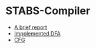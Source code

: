 # STABS-Compiler

* [A brief report](https://docs.google.com/document/d/1DztjLuXy402y_plnG7GQBGuQJvJe5Yqac3Cybkz-NEA/edit?usp=sharing)
* [Impplemented DFA](https://viewer.diagrams.net/?highlight=0000ff&edit=_blank&layers=1&nav=1&title=LexerDFA.drawio#R%3Cmxfile%20pages%3D%222%22%3E%3Cdiagram%20id%3D%22ZQiyXSJZLPYeNdIb7Mj0%22%20name%3D%22Page-1%22%3E7V1Zc9u4lv4t8%2BCq7qmKiwAILo%2BOpeS6rrNcO%2BnpfupS24qtjGx5ZLkT968fgiS4HIISbBIbyaosIghSED6cBQcfDo7I6d3P99vFw%2B2HzfVyfYS9659HZHaEMfYCnPzHSp6zEoSIn5XcbFfXeVlZcLn6Z5kXennp0%2Bp6%2BViruNts1rvVQ73wanN%2Fv7za1coW2%2B3mR73at826%2Fq0Pi5tlo%2BDyarFulv7P6np3m5VG1CvL%2F7Vc3dzyb0ZefuduwSvnBY%2B3i%2BvNj0oRmR%2BR0%2B1ms8s%2B3f08Xa5Z7%2FF%2ByZ5713K3aNh2eb%2BTeeDq4fzkt4%2Bzm6unf7a%2F%2F%2F374x%2Fbk%2FANydu2e%2BY%2FeHmd%2FP78crPd3W5uNveL9bwsfbvdPN1fL9lbveSqrHO%2B2TwkhSgp%2FL7c7Z5zMBdPu01SdLu7W%2Bd3my3Pf8zj5ml7tdzTXD4CFtub5W5PvXzUsd9S%2BYK8X94vN3fL3fY5qbBdrhe71d91rBf5kLkp6pW9mnzIO%2FYFnRyggfYy6rub00dPttvFc6XCw2Z1v3usvPkzK0gq5FoGUZq9sdAxyAOYZa8sESza9npQ44GCikI7QQ1Dqh5UhPFAUbVUVjGONcgqokMVVt9OacVRoENaaTxUWCMrYSUI64A18AcKa0CshBVTqgPW0BsqrLGVsBLi64A1HqoSjnufRfYDaxBrgBV74VBhtdS2anGZksnxUGG10xP2PR22FftDDeShwE5YMdEC60A94aQD7YTV1zHBwblfNkBYPTthDXREhJOvGSqsdrpMfqjFEx5q8BATOyc4fhxpgXWgof5kgmglrAHRMsGhQ%2FWEfTtta0CJDtsaDVVaqZ3SSpEW2xoNVVoDS2HVEurH0VDnrTkJwTpYY08DrMQb6gQnshPWINQhrcRMqD9Bc%2Fv8e%2F58evEHuzim%2FHL2s3pz9pxfaRgOsZ3rtEGsZzhEw5Ry4tnpQYdIx3w3%2FxV%2FL9ZP%2Be%2B6THqMNSv5f7c8wsE66by3f22TTze7FJCs5NsmbXw5GoL%2Fe9rwG28eUzxPkgoYPfwsb%2FK3ePw1SaOzN%2FG3wyG2Xq8eHtlQ%2BnG72i0vHxYp6D%2B2i4f6QFk8PmRE72%2Brn2zAvX3cbTf%2FW7Czyb6x9Pdyu1v%2B3Is9v8sJ6AWjKb%2F%2BUbLAc%2Bqad1shgPOy3knERoRSv47GksLc%2B2pfJ3B4JM0VlSnby3y12LDG9D1gCHV4u4FjdCVZTH07lt5IVFewfEuN2olpwwi%2B2Mp5IiuHHLVyJLDMytHOAKFIBNBKFqCk43YAifXq5j75fJV083KbFLDuXV0t1if5jbvV9XUm%2FMukGYu%2F0lcx8c9FIHkvfXtEZ%2BxdibxnTU1fnWF6ullvkvfO7jf3y35gxRDWuAkrFsCKVcGKjcSDSu%2Fl2EsmNTUPxk%2BatN%2BHSa8%2BL7erpAsY7h0dm1DW5FoySUEE1cYQwTr0sxEuqX4vV3YwWLLwHhBAGNex5BMqstXYUVtNY8tsddwK0OPD4v71tvpbBaDsTUO21dSzzFZzvT90HcwNrUTcsG8l3Akf3u7eFWPkqGJEfgB3HxrWjMSwu6tNhOS3H1slQtSx0I58P9uxEw36i36kwV%2Bkri1Oy4JqScAOghr5OnbuN5et%2BjF2xFFjB2cBNDBt64zsZTBg62Tj69gyW%2Bfaar5j6xhRCFbz67bupfUVqVGsSI36jqrRiFimRqOxzLqJrCvbe%2BizGz5m%2BRfIOnxsoUxiwA1AWvYj8G7qfyXZVY2KEFh0RJiadk0N81pLMf2jeq9%2FmfVldapdkUznkhbI9rNv1xSAt7t3ZRW4qqsK1WSL%2BxcamUV3EAUqq3J63wfVzY0zEiRsc7NDhX6cLECW%2BHFBCN04LeHF7nyzFjcOO6oaA2KbFxeOhPnONeVhldr77qRuKtUqL9szj0%2F%2FGrWb9xeo0nGurqHEyDYdF7sWpJclMMZ2uX%2FIM05EjkktKHDsHbIoPfOQpaGzxDEkMXAMQS6v5gJL7O99QNVCtZEAvg4R7j2Y0c840LIZGqliISNXYycEhE5QSEwvnWHHJE8NqV%2BwzxzM5Yotd%2Fwdmeznj5UovHxDe2PSqCN5EB9Qxmy5779k5tG3HY9k7XjvnMBuLlikSqNSRzUq8q2bj5hJomdg5SyWFCKeLNISIaKmpzEk8V%2Fq05hDIPWt%2FmSRs2Q%2FZRzWZdyv53w5XB%2Be7ghtsM%2BTFokfUOQed98DJlbmoeweMMt0OeSV%2Bb5hTc7Pphm6Jufb4Q7qg8AuXlloZPJSwScEXuxxXBboUeXS0FlGX%2BHt7t%2BTdTWdSAQ2JyAvNK3%2BHIsN8IoSWb6tkgUzZ7tV1BgKQVxdsz8qDZwl2xZgSq3YOxBV51nlxfUVpYBwLI2w9CBAdqytwEGgJ25X2JW%2B7WbsqNmEWbjMm01iFU1OYbZJLCuwvWvtbvEfs7M6bbtRpPGxxKoiD3jAWjZJ817qXaE6G1H3%2FDoMxvndwUh2SWPZ7WP9nxTXbf5iePvlMdYVJ5MFyBKNCnnhsX9gnuJH%2B%2BorUsDKdgO6mj69QSM37tLidqp%2Ft3R116ubVYLLu3Ui6svt46iS1wUgiTMRcIGQJ4BZXaZZwzOX4zKvbGZrvUD3yqi5cPpr2UMgfRvdr%2BKRz7cciB9QpOPbmYCT%2Fng99QVmqsbGFYgqftLZO1lb%2Fni7eGAfM4SvN08ZUqihqQ6YeiWWPQRTK4wEiIkSlvrKglWq1uHOZvOPX87enc0vBoEcCkGqWcLDv1XoqFbo2h3nbkr1flRq1AduGBU420SnEiXtSrQbrg%2BjwjWEWaqM46oq5%2FfTqHCNA8tw9dtNaDdcd6PCFSEJRaw1mbvfvtY6zVpeDTPcAyWCWe%2BshWcc6t8H%2Fvj565dhuL9F73NuruCkBb3uL4%2BxTzOXA7xCsEEmEkUJtCJHVenVcRnMECaKF2x80movqTo9OgwtGqE6YkSAmN7wD50WdhTMUODCjshWavVwAlWhonEdN4WBxkWe4LAcrSo3aHeCugG7GRWwFEsAqzWoELQnnuoG7HZUwEaQpG1eYrtHd8VO0rtPF7LQ2u0kQdKScScpVGU9R%2B0kwZREIsnU6yWFqnTuuIxpBFZKERYQiLUa01AV%2FWQ9KmApgjueBMBqNaahqiW1RSuwB95%2BlfU6e%2FP25q%2FFL8kvT%2F4kv84TfvqVfWSv9dJmfVvcrdbP2eN3m%2FvNY2p6a1XKlgu9gCNMU%2FASW337YXO9XLOCeVq63SQ1iyvewTTt4qRkxj6zhlHWiTTB5VBdVNTl4%2BpVr8HlazIcizvsH9bfSUHe45T3Oa%2BT%2FX5Woeyd5OokrZphW62UXt1knzfV16dN5d%2FBa5QNq39pJs6sRirQrBill5lQs%2BtcrFlhXbDZzVy02c1SuNkNLy3jpL%2Fs2yhrBp1l7%2BeCXn5lVdhZaSru9cbnEi6DW3GrgKxUA5QpgqJmOmXir3muvCG14%2FxGphiKm6RyK1cQ5TCo3Fs8luU3lQbAEZVeFsOqWlgf7Hm9hlRMMj7J%2BCTjo5TxITpoyAugh0abLEWR601UeWh8Ujet9XVkTYD1d%2FO%2Bd6Qq9DzmqAjyGzh7TZz1hkWi9jXCiWhRjXuAZT9ERex%2BrUyLqH1%2B3A26d%2BefToaxJo8IzLvlCzSrXtgQMpxC9kjTjneeHv9wHn3LjoXhXG5zmSGDsArSG%2B%2FYO3ggWs97JaXBQ3xHg2Xb4bFXP%2B22uR8eGGP4gJrNkrxfe1fa7NcMY0N8LLCsWjfEI8%2Bx41dj2dQV%2FAAYWzStZ3pPOo3q1jDWrmfNnSre7VwuZYk9Ikf1WAzZKMaPf0GeY4encfUkkaAhtEoakGfEZdTS01Z4d4jC%2BXcY7j8moPGEfyA%2FUuOsHl9HgqS4PdDWUY%2B6mvMToRBCbVyRIiOK1MCUXfrw8v5PL3%2BVXuBH3RVjJQo0CC1Crql7aVxtVffgTENn1b2qcDt1NSNp48hhC6b%2F3ki0vey53bFdRyogz3DO2GNSP%2BNLc8jA3HHrvURmURDsV80xgecU6zDqsbLT4ENHVXMjMmvcEY9Vcb2XoyIiYHisQijYhqOVxB%2Br4nqPnMQvAlYrkQh5qvJBjIs71NjraAGyeFLGPSBb7o2zRhsX4fXefaH5%2BeVc1huym1mEQLZXFBgnhCHegom12Ss7FyItkk%2B9rE2E2pcNpt2sL%2FCXoFWNBTMcvaoXqUraM65sLo19yiJk9fpLSFWAYf5pGAnUkQcDDpHgkHDNNnXPWcaTTe0PaZF4arap%2FByLoYf9Ea95eDXQsrOUC5%2FblXXXF3S1JTRqAjK3FNl41C6o4%2FYoUUdaNHI0%2BA4zKRdn%2BZhbF8UjYcEg6aMAEe6dBtNRQSKzEB37fhUldOxhzYTqF4BnicoNQNAe40MnzvOYessDqnS0Ksp3%2BR7HdDQNrdPRZs4n7yKuak5TPcz3IiEAIVMY%2BWMlDp25a4yluFeeHeGuId%2FVsSVxiL1du2uKlveva13lCSJsn0NMnJuOSvOA%2B1fLHR1b30RXF45tcaF%2B7iENkSL3tUnHA6H0MkFv35YTroTrCj6oImUzIXJT2Xrw5GHzyhY7tudCQWygTWxIi8N5SED78wwd2zBfYONMkCCC3g%2FfJdcaJDjwgCpdqmqRk0UfnNSlkLlngSolqjiZD62rmFPW1Snr6pR1NWccibKuxtXUqlPWVVuYCvBUKGw86SoiWJH23k7ae%2FDa%2B0FKe0t%2F%2FxVXoNl3c%2FRp1hepAvEOXv%2FKC7Ivr42K4tWVkdGsXO8Bb18HsM%2FN0ZLDVRkxlZISQg4i7wgOeg5bBrzsk6j2ZDmaenk5rr%2Bcj7FKjey%2FDOkq1hW0y9q8L%2BGY431eGXf1ynnJDb%2FewK%2FNf1r57WXd%2Bk9oNor7ExWPghv4qldR8ytEnkXNt4DeBfcvah5G0QaaNZLO%2BHeWnka1KXVvo%2BJvNH9m4XW8bKTUqlSGSNUPyT2RylO5N1K%2B%2Bhm8NfdKygrcM6lUglUKD6U6HEGdxWP9%2Fk2tmeLxnhdWhj281RTd4hmhtE9e7Cu92NQrEnixmXf0Ci%2BWTF6sSi%2FWh6w%2BkRcrYsMr9GJVnbu3GhWyIcxia%2FzoAMSzN%2FSO7P2okI0DCWT17k0iqvYmjey8DxRAdWxeaFVl1hj1NhciI8Oat7nwBa3pxI8DlhVG%2FpDosBa9m9F8VUyFzxdnHwdy5AeGHpEFuFGz7KUKYUkmX1krCofX1f3cjBxeV6eWbS2jhnPKHekimMlD5Md2QcRtpzMskxd0de8sk46GRlUCGOxqMrzGfrzi%2FBhjNA5%2BQLY78qCJsRrBrR4FxVMXIS7CY7EmkayKi5AS8F9KpIN7bYgX7yfSNbbzxJGWzTaqpmnY1YMBoAYmBV3cmAamjh2wUrh0Ev65ZSes8Jb3Lw%2BuHjjU2H1q3iOJjKRQ6SAPXKVImC%2FLdvrzlvcuD8x3clIeGl6fBfYBdwaJtDDe3sqiNIhIeoOGGRE5Gqa6ODpVlQ7hZDYbRCQWnmpfrlUbDMSqimucfTy9mH%2BYDySI3tizEvlNcdMMXaBq00q6QjmuhUnSMJWCNZJAqzoN2k3lBO%2BLrWVLjMMgvK7NDALpNFJ5n9l2ZBqm%2FR%2BZhvY%2B0DkStiJr7%2BLr939vL79fffvnyY%2B%2FrmZvxhJJFQ04YYfYEUdtZC3zqY6waKAsCVng6LS3EQaixg%2FQC9o3gXez5Yt79sM3u1vGrvcyShkTmdv0pasjfPot%2BbtM%2FrbvRB6kwffhGMACfrdeRmFsOBWlPsUtvQQW9%2B4qdJRTVWtMBLuqTOHqIBFMjDSv8ptO6aqLOxZIr03ZxpYJjdD7tHR1YFlXR65xXuS7OrKsq3nL%2B7cOyFHr0GAgWGAdprBZj1HR%2BpSWYMHxM3rDZmEP010qgvfNuJYPfYAsESxF6Z0ehd23coiXhseFLPWgShYgq3dhODSSJrvisCfuaP0MBs0H1L%2BAFKqIEfzSYKYP9ukRdCAU3nzgAIvUR%2BHeBxSFS0Ol2zrH5R40MRds5tTrHvBoRe9G5HhURiQAdAfheqle94Cz5RUQVb78%2BdvJ%2BSBoKsiDFKNYtL9aL08lci0XMu8e5XnkUZv%2B7DmPfBTCeRzab5wbLQMPKDLOkap0GiM0zhE0zlgwD9BsnFWlwn53%2FulkwEqcIM842TBStTJ2%2BfXt5ZeLk9Nh8EQhxZf4Asq9Zuji7j6xGLrZfFAUX9wIiZmWOuwZjpwc6aIMxHnU%2FmCABHNVaMuiEG95%2F4tCrp7v0FgUCkyf74CRa1OQWDZRBkbYMnlQtaGEuHpQH5QH3zPNR%2BSzuRHYFdnAO%2FYsy%2B0TK6OiuXoGW8OuGN%2Fejb3uQclpO2uqE%2BM6tua3sybiowzb01FhC8%2BpJYHp5K7FJKJDoFGsXE8%2FffhwIhtntHo6HEAeQRCanw53t4ktIknGpW4b9J8iVYQ5kWwnV3YTycv5h7PTT%2BefPg5ELCFyoo3ofCFFj1jyKWjv0F2cvf%2FXlz8v%2FzMQ5OA0UODi6Eau%2FWSCjgqVHdEyYoXqe6b5lBgZyd%2Fb2pcH5%2BoYyR5BjJFdqdiKlvc%2FV3d1Dy6B8oAEBCLNMa%2FuzD8xSOfzd4MxUhSci%2BQXasSgkVLm9dOxef3AA8GC3TqajZRju9eKrjhspPg7bTFSvOX9GylX84U2jBQNmspOr5HC7QHlPqZSp18vzv8YhKFqzKaowMHQbKiwsohxOLLZFIGCybdtGFsNwI4xCJJOkzZUdjFqipb3b6icPWoDGipiOpFvMWjUzKaGY6caEypfxOXVbKe6hyva7NTIJlTQThGBE6LZTjmWVhJjaYYOtouhU7S8fzsVD8VOhcaZn3zQqLFTn08u5kNZV8THEDzRgr9eS0W6xyzEluqXcdkpGPgLeXJpY3aKGEni1sFOESxrp4hdB3kWLe%2FdTrFR5aadokDVxYK8RnrtFGnPa9RH4G9Ahgqm3I4FQVvdZkoVjeLXkZkpKJb8uCBzZso1EgWRJlEQy0gURBWJwnc27EehTx6IknlpNlSqaBQfvp5%2FOfs8kLBfgJrQmSdqElVMiv8emZ1qgsudbHOWyjUmBR%2Fmhy2VbxmTwu8elWixVM4yKWgIJUKU%2BEKvpeLDpndLNTv77Ww2H6qdouYXqPzuEYu2rXfvRmapmnLJE1YY4%2FxR1%2BZUVHpOZdkZ4ThwjbUi39V8D6npRLmAh0ZJz0fA7e%2Bn%2Fl0Q5KwLUld0FBlfe9xztm43B%2BTk8vLs%2FTDDuRSZX3Wk6rYZz0bmfkCZNL7uSF2bJgfS0%2BTAsmlyoGyajB21UZAMSLHxXXE9HCIuBmn%2Bn68n55eDsFERhT6e%2BU1xe04Hn2zUizIPRUAmCU%2F8Y8xGBY6dnocD%2BVmbbRNk12IR8l0dWjJBBsdi09DTMUHec%2BJyR%2BfD2bSs4FhsavxY7EIbKCDnXl7OLwbhfAQgLTWl5tPG9HBMclt8PljcsV7NcRuRH4IDKJ7YuB%2Fi2lw5lJ4rh5bNlUNlc2VXs702AoPms4iHqubKmbn6cz6MHDJRACyWMHOkXou151RgddPlA0PjKrMh7N3bm78WvyQ%2F3ktzw3rCT7%2Byj%2By1Xtqwb4u71fo5e%2Fxuc795TEGuVSnb3mJsaQpgMipuP2yul2tWME9Lt5ukZnHF%2B5imvZyUzNhn1rDURlG2qH6gLirq8rH1qtfg8jVZfxZ3SsPEikSmKSkvhIPV8dISYKDYDZTeKI0UK0vNFCtOhaesVbYntSSi35ubreKWX97K7VRxi7b3UvHCooNKwaMVMyVqQSJORfFN5SnY6ell0fP7kSDDRiLSj0T%2Bunx%2BDSrzWTb45nyuTZnuLX%2BWV4qU91wZXenSdAvs%2FGvrQ6Hyy14xRir9m%2Bnd4g77h2lHBlymMxvjKNNWvEKmy5Krk7RqZkarldKrm%2Byzj6rvT1vMv4RXaR%2B9uRfEKlWMJ7ufmk%2FByMv9IVaQeUSssGpZ2R0CvjY3pzIK8sCAq7wkXQMXIZ%2BuhfMbP4pGpWVx5VZujIX3VGiRSnP3jJDMgvY5QvgCOhgl%2FIsOjpLM%2F2KXzANjVXMfrBwVTQUnOZyMjJzU2xaOnLCCERg5qQ%2FXNnR8xUMnkBo6r1EuZO%2FQ%2BbUxaqR1y44PFqhA0qAEu87jFaywHrFgN%2FOYRTq4iqhFObwKE5F%2BG0ttSFkSXlqJYMBBlkUxWGkax9AwzlJGgHCcBRXfDowzskdDYcXDLGxF0x0%2Fp%2BLMQD8nfjWo2j3Oyq%2FQ603U3n%2F0Iol32ptI2QoiWa25BRZ5E5XBrNWb4FSHyZvgokrbZiDIUm%2Bi6v5M7gR2xZ3woxYVlZI4TLoTaWE9jJbXa8TbRnQoOYVs%2BYDKJfbkZQoiw65tkeDBdIlFrsCyRS7XeE0v6Orec9O9jmwDjh8PPKqDbMP7qf%2FVS2fPfA3BGlgkOPNO8%2BplOyOq2%2Brl%2B4v5yZehsG0IMFBRZH7tsvuJygfYNrX1ypGwbaB88hViY2ybMHLNOsay1pGnArDGEWlPCtrRXrl6XlMAWLqBJzgaRq%2B94oNGlb0aDN0mhD4fNm6yonam1ES3meg2lpA8JrqNLUhMdJuJbuPeAtlEt5EcIRPdBoyciW5TDp1pfUzdOJvoNhPdZqLb7FP%2F9ngTE91GcoRMdBswcia6zeROTHSbiW4joNs0ovqm6TZ8vUDvKlfShdvn3%2FPn04s%2F2MUx5Zezn9Wbs%2Bf8qsPqWCTNHYksy4kTKWNzxI6ujhGQmyEIjadOiQLHVov5KJeQh8gyeejOvxDLA3PbnJQHyJKxQR7aU9J0zLX7cTaIZeIY%2BgKh%2BTxCUXcexgFmU%2FbvqKhNtCGc7AoA7QuEUx21KVZGBxgxzvDwcRtwxiacEgPOfUxknRme8dcWZ4a3vH9nBjnqzDSc%2B9i4MxO7tlEilp7sxpbtSYlVTXYpdlQeGs69BfKgauvCp4th%2Bvaxed8%2BVrZrITwdlZ9HfSiPAj9P7wlesbL8ryPDFh6QYgO2RpK%2B6vfhCd%2FgcNBnKQ4EsMRnKVrev8%2FibG5zsJ0rRL5hn4V4qNlpNvvwxSiXkAdimTxgVfLgOyoPAbFPHtoDD918%2BI%2BfvgxlK1cMcl6HKDDtxxPPV%2BXrpU%2BMx9eDfnyIaNPX07rlmHjdgx9ibP9rVMhiKoGsKi9%2BRdbexdfv%2F95efr%2F69s%2BTH39dzd50X28R69qz2fzjl7N3Z7VsD3sBtlrfhuDMWOyTppkszpHtqG%2BPcoJaea9CTSPz%2Fwc%3D%3C%2Fdiagram%3E%3Cdiagram%20id%3D%22C0daPxYL4E5imkgjFtoW%22%20name%3D%22Page-2%22%3E7V1bc9u4kv4t%2B%2BCqyamKi7iSfHRsJeMq5zJ2cvbMvkwptmzrHNnyysok3l%2B%2FBEnwAoISbBIXE0jNJCIIQhQ%2BoLvxobtxgI7vfn3YzB9uP66vFqsDGF39OkAnBxDCiMLsH1byVJQAgHBRcrNZXpVldcHF8v8WZWFUlv5YXi0eWxW36%2FVqu3xoF16u7%2B8Xl9tW2XyzWf9sV7ter9rf%2BjC%2FWXQKLi7nq27pfy%2BvtrdFaUKiuvz3xfLmln8ziMo7d3NeuSx4vJ1frX82itDsAB1v1utt8enu1%2FFixXqP98v%2FPCa%2F%2Fwfd33%2F%2B8POPbTx%2FGx0tNm%2BLxt4%2F55HqJ2wW99txmy7Rfdw%2B8f5aXGXdV16uN9vb9c36fr6a1aXvNusf91cL1mqUXdV1ztbrh6wQZIX%2FXmy3T%2BVYmP%2FYrrOi2%2B3dqryr%2BHPKn%2F24%2FrG5XOz6DbQcVvPNzWJXg6gEkv3ExuAou%2BvDYn232G6esgqbxWq%2BXf7dHkHzciDeVPXqzs4%2BlP39jL5HPvV9jMbu%2B%2FzRo81m%2FtSo8LBe3m8fGy1%2FYQVZhVKgAUKKFitxBiIByKLJGtbq3V6ONPYJaTr6LBsH6Tgm%2BpEmPiFdmQKOQQ1hamBSU6%2BgJombUCfUwKyOvYKaAiehRgAagDrxCuoYOgk1JMQA1KlfUKdOQo0QNgA1JyM8wTp1c7GFaGoCa%2BAX1rGbWBsxzIBX%2FBUop49rWOPIhLoGXvFlMKJuYg2RCay9YswgcJNHwdjEigt4xZlV%2B2KuYU1NEOHAK9IMAjdJMxwbscO9Ys0gdJNKwWliAmuvaDMI3bTNKDKy5vKKN4PjOw2MgzVBBvQ19Io340sb17AmwIS%2Bhl7xZtnixk2sjWx9cGPFE6yJm3w4SSMTWPvFmzm6e01jI%2FPaCm%2BWQbx5%2Bhd7%2FpDwyz%2FL5vKLk1%2Btq6fyyt4YcXNdTlMTHAz0i2%2BL3bTpYmBiXc676e%2F56kf5wy6yLmPvlf27XRxAusp67933TfbpZpvjVJRcr%2FO3rwcJ%2Fd8fa37j7WMO81FWAYKHX%2FVN3krEm8neumiJty6OvNVq%2BfDIRtjP2%2BV2cfEwz2H%2FuZk%2FtMfP%2FPGhiA64Xv5i4%2FDd43az%2Fk%2Fl0o%2FYmy1Xq%2BP1ar3Jm0bX19fw8rKq2bhzRb9TQp89KP9ebLaLXzvHEL%2FLSd7KS628%2FllHIJQuitFtI%2FiAl43uag6tcHG1XmhphVpJmNELfAW%2FPz5g9CXBMNCmQKopdz52w27DkaCTjZjoU6DUlJFO3UAaJW0hzUPCtCLNO6mhkJ%2BtcSOZxgV%2Ba1xEHdO4CAwGGiQyoJeqQGc9txUQXS1v7rPPl1nnLzJk3rH%2BXV7OV0fljbvl1VUhWxbZa8y%2F500x6VLOpaxd8u6AnLC2MnFSvGredBvx%2B%2FX9QiPYUAQ77YINJWBDbWBbodMay%2B4oStomFoZ4j5GVX31ZbJZZF7DBoMXywqqWlyNOjIBPW%2B7FCE3oBCsEnSvGueoQSdzgcClq24fQxDYc76TRrQbot9VAUtesBtIL9OPD%2FP7lVsN1A%2BiiJe%2BsBhK5ZjVYcYZzRe7HqnLfLVKGv%2FfoojjxWxQDTMXIXtuy2Ar95sj05GzcftrOsek5BSZNufOpG36Iok2MExM5VabgmqaMtCOcqYh0gk0gPZxKk6tc5LfKFVc%2FhFrWuNgyjWZX46oSIfHoQn8YaFNwL1Pu%2FPHl8LDO10UMYb9FY4JcE41WnLZcEY2qXAEdnSMeBppdgge8DtBA5IiHHhRcP4CREBusi1ACnstwAIRtYgCJbSlumVJqu2cDswKBd76FzeBhoE2BUlLufD72Hel8%2Ft6jS0fquXCsZKErFi6ZQvghDzTbO82IW4t44hTzEhs2VZVRc8VUpbFoqZrgYXk3jW%2BpQr%2BFMUWuGarEchyh1ZUrUY0tw24ZqsQyR2Q1%2BFMZNA0yfBhq3RC9kaSq59tbKXBOqk4hIxZVXUkCPmVcmWi2yZcoRS365TDap9hM%2BOir4%2BmI8YtSwfgVMhd2HkhSvPMBTdbyFGijZwyO1M3BkZpIu0F1sVTAc5oKCSwViJFlHU6nQFONv0%2Fas6VGhJUtitPDtPEnabdYiJmykRqo5%2Bfa6CyoTSRQ40dlWjMwMH7OAsyIcaHOrLlFiFJtXBfxW6ID7NyyjDqVNMvwrixV5U3GP1NmGGi2yS4EqLCa24ecEYGrfBauGxHXadyWBridFWt%2Ffbh77QcwH7fyBzRZAv2cnmoYp1x7xKphnNNUHqJbJsa2VYflvFp2VUeqqjpGT7c4DDTbRGAsGOqHaV1gU3eo4umYgxZ%2F7%2FFtdc%2BTKiVCgBCIYsvyln%2F%2Fq2ZfYtVF8fhHdg7rfCvUV0NugljYQHHB4lZG05EQTjHBYRrt2T3haSrk9fUY0PxcYj%2FmuSPp6cWRYYY1jXUxbanfylvMiOiA8vbZqSxWJWY4G%2BqK0rfLs9mNYVMGzRHdDiLBYjeSnyHW5cHm%2B1ZJhNtoWo%2FRiH1OIx%2Br0iPUsWWbbboL2iQplVFzRISLoR0p3rM84zGl8vqaJL42xs3zg0M6kSDWjXaehW%2F0jKRXy5tlBu%2F7VSZGFpvHkJ%2BUCucRIImrG4gk2GtLUJrYJvzqJOaFxo%2BoC4yfcupSR%2FbYARFzVpPdOgXgJN71gB6lksAgacxIGoDFAxSgdVGjiwU8fa9qUTzezh%2FYxwL2q%2FWPAj7QkWl7DI6ufaELx1hYH0IggVGW0hprg1FXPrLTk9mnr6fvT2fn04UTxEKGcsQJ%2BSaexCieuvLR3wcpjAV7j0hMfWRUBg%2F3WpOD%2FRDAjsWEgtbB7k87NgzsHwHslLoGdqIJ7G0AGwAFOW70XJGkn50LC6lxsRfjE2XYm11IcSJwfAv805dvXydsfFeQcN9yyfFAZo1vviMRFlMv8V0VwswSGcVhFk5d%2FFZQwpl5LZxAIokpNKqDU2181qcJC%2BEEtGFEEhjNElppP6EVbKlxF03i9pdM%2F5o1pcJhjNrQhoLABpHkuDezElsX%2B7UOaBOogLZRRiTVRX9tAtqJGEdgf24P57%2Fk1tj7z%2BeqeL9Ca0x0RbNvjQVmy5Q1JuZRk81hs%2BZY9W1BQ%2BuQ2WJWHomvuVENDaJ%2B%2BmsY3KsANwFiqJ8EbqMqGkS66LF5L9x7Wr8ssGAtb26%2Bz3%2FLfnr2X%2FbzIumnN%2BwjazbKX%2Bt6frdcPRWP363v14%2B5Rm9Vqd9calwcQJKjl5kAtx%2FXV4sVK5jlpZt1VrO64j1M8j7OSk7YZ%2FZihHUiyYDZVxdUdfloe1EzsG6mwLG6w%2F5i%2FZ0VlD1OeJ%2FzOsXvZxXq3smujvKqBbbNSvnVTfF53Ww%2Bf1X%2BHbxG%2FWLtLy0mOauRT3NWDPLLYqqz63Kys8L2dGc3ywnPbtZTnt2I8jLum1l8G2GvQU6K9vn0r7%2ByKQJYaS4E2i9fTnEV3KpbFWS1HCBMElQ18%2BUZb%2Bap0UKu9PmNQjJUN1HjVikh6mHQuDd%2FrMtvGi8gjqj8shpWzcL2YC%2FrdWZFmONhjoc57uUc98ZsAxEV7TbSdRGVmelIn93Wv9MVtjUH%2B5cITgku2OlhR8xYmEYH%2FaiLvmkSpn9TLDil7GVZhD1OQGQRG0a9UqrE26MD%2Bv7s89GEfRUAErPjYYlsNg2mzwkaqjNI9mebB25lJM2McLu4HRIaN7F7Gx1Ge0%2FhNBFr%2BwxMHcmiJiZwgFH7FPluBgdBy4sP6Im2rTp2dLnPfk7I4dDQC6lEyRvN4QD4C7zqdIoAQGXx7tYRjwDYTqRAkrZmTt0Q7uqIOnZoZ%2FXm42fASfyWnqnoPGT9xC8A0CSkJ1Gda9Cto5gAsJI31Fr%2FO5M1RiQr4nj32SydJ%2FCe3GWdc9qwieRlFRLjy27PUw4DEItDxr7wpnZNL7uMCOc59gt9DpTt86CIoP4TakQkTOFkbnW0nVUxwmm9r1fF9DucD0yJ7HlO5FQ8PdIBciX1WcNwoaBAysCxhc4w3KAVUqxByqD2AZIuEDLqaI5PyIzCtgNKdyuEFOGdD2hSCPyHj7%2FmiP1WCB223f6SA%2FZzg8M8ZBbBJwaKp9rEkqA0s3EqUJcDXIhT6capyOA26%2F8Gdfm%2FBY%2B3buSwA3DrSgIRhHkjqNQhaa7LHW52djFTNdVeoTccEHJRA2rftRHqSvIQXJU7zpAi%2FLKZbNhVGerKehrixSERNXUqWXYZlty6kkOEdE3d9AAyuM0aZvwFxlfUnyd8ZASIRL6EHxFpUU8jXZkegp7eC79sIhvW0wh2EPBoA4Xz0Qpb9KPv2g7EbRJ%2Bcer970iAARJSM1U5uPTuYKB%2B3mtgvADwewdDzCFfnbZmbweDJ%2Bf0VCKrnu8HsGOessiys9shxk3owGEEnYgzUEfUERlPhX0PyCO%2Fe4PIeLa0ngd0KYV%2Bhm2gUoB%2BKwUSu6cUrMSoji0K%2BCp25Am%2B3%2FEQ0fQwbfxJ2i0WoqlspIZqsEslc6ndKTlei0slsuJmp2v4KWgi7JZtgXXxbdBzl1YA3VsAYCsBq6NPNqQ62cbXCgP73y4lVl3YWYCp46bJXO96jQr7H3Xe87H1t%2BgSYYjdwbrOK2LuUl5L9wiJSzn70n0SAbXjky99UxL1mNT7Jv94s9MKH6cLsFfDwiSiYcbjW3tZmD0P6BLeunzWmGuzz8Jb9Ed1QXbr8ml76N0dDym0QwrtkEK79HmTpdBOm3myQwptpz1gxIMHof0M2liXn%2BomiPTJi%2FQHJZGu%2FP2XXKoW383RJ0Vf5FIl2nv9hhcUX94aFVXTjZHRrdzugWhXB7DP3dFSwtUYMY2SGkIOIu8IDnoJWwG86pOg9WQ9mkZpHLYb52OsUaP4p0C6iXUD7bo270txzPE%2Bb4y7duWy5IZfr8WvLX9a%2Fe113fZP6L4UNzIaZgbX%2Bk1To2VsyMyNlsEhmhzc6GiZHdU7kOIlyQn%2Fztr8aL5K2wRpGCHdn1mZIs8bKa0qjSHSNE5K86TxVGmi1E0%2FCa2WpkpdgZsrjUpilcpsaQ5Hoc78sX3%2FpvWa8vFeFjaGvXirO3WrZ6SzPZi2LzRtc6tIYtoW1tELTFsUTFvjpi0WHUNlpq0sSEOjaasrJmcZ4I7FvOH2z4bh7NjocN8HuFOqALfZiDuiK24nHP0EAaCiNLc%2FvaEmvEOcVieeWmW2G47TIrp8BHw4%2BikWeUcgO8vLbNwldzEcHdAv56efpnz0ExRNLxfAtByzU3uJqWQzfB40%2B30LiHKiY%2BpYFCXxOkH1M3Ab3SdkIG6TSBn9jP4HjvW%2FrhTL0POMmp141OqAMmtOL2QSsR%2Fjz6AeLzQx8qhKYmfKX5GvVfzUaRzn%2FTI10ePC%2Blw%2FRzECDEXpbj%2FHTpBZmpjwc6T9fNNAke%2F5wS2iyEdVFII1kU%2FhJES%2BciQLdexEWqotIMTzA%2B46kd32zSs6iXgQzpcrqN3Usbmm60AyZgj6PNc6lnCUYNtzbXisBurxmXynCvZ090063r0JUvPu1bdrQnWlSDk6OZkuxY5Ehj2WaEnDDDvVxTidfjo%2Bn32cTXnLpBNJleDuxDSNpy7npHw7O%2BxiQ9RRv5JtMmpUGnPjO2CuTQP3cEkWMZ9EMpO4JERe7eGekIx%2FuCfY%2BYAmGpIjMT41Qv1ernWoEWL9cM9Y1%2BFe83v2w9fbWxZXEBWOb2x23%2BaNLg%2Fg8XX2%2FyL7vz8w2x%2BlgsWBASWe7WadIWMrpJkre1yxMtmWOuY3EGsj26Dn0lvcRUQSa9%2Bw9LadD9mqT1ycqs5R13x74kn4Vqn3P5dJzvT%2FJFL9qvc%2Fl0DO9H8%2FMzVQRwG%2FdVTH0cG%2BjkoCI6WbhWxTzwhKTrwyy0glIzgyERnmb8MWIMQC3Eiyc2R2qZgMJ4zke74BbkgiUaJL4Da745tYORerseqI8UH7FJZ9Kw8jh7Cou8VqcpR%2BLoONhRhMBPbw0d0H9vjRYhDvfEATgc2dYILJoUkodQeCJHrXsMkxnPaS66DDoIOo4Nwg3fM0bHLoSgl8%2BunrX%2F88OpuupwqIRNejVBZ6b9ZVJZkEIUZHp7nkajUFfeJ35NMaklhcWoLdCr%2FzZsIDuhS%2BrgyjQeGXA0FU%2BFCyCjGs8HVxiO%2FPPh%2F5pgMQiKy7K3KbYnRAL769u%2Fh6fnQ8YfdT0Z0YYUmAm2k8dUUznsym704MOySf%2FfkJbdhorjiEpKqRjvxgWmc221JdkY7I89NTOptt1PrpKekkIh1TVecrGDmWNCfV5nzl%2BSGi4lzDkXXX2dTrxFap6pHz2Yh2bI7qClhEnh8F2dGH9iP%2F0%2BEhjSEauX8bKG0D7kA0cjqcFeoD%2FDgALp7kjajtnM3VamsA9SuX5sefP348UmV%2BXx%2FDQEW%2FEhrbZhhgNJwx6pm8KEjrruNYlT3E3uSFmibvxezj6fHns8%2BfpjyBRThlGQe4W4ShCTw8mlCO5%2Fnph9%2B%2F%2FnXxx5ThFBe4ElvKNJzD86f3yGN2QlSQx0RA3LYjL%2BQi5VXThzBSPYcdRm7lSq%2FefHxqwvPIeyTONSDxYDNKTVRjb3RdeTZ7P21VSYRz4HC2TrGuKrURTSQsXTr5ETCUhLUZVpVTSNnOvfMUVCVwK4S6evPxVaXn%2BXs7qpLQrnQ1qypBPy80xrLy%2BNv52Z%2FTVZedlSWR2D6G1SXoJ34Gqss4rCyhmCUWE55wwta%2BDARWYgZHV5dYWV26lfGievPx1aXvpwmJ6hLZPlqiGnt6VpYT15adxSWWecYb1pbacqrHYXHZ1ZZIYh8Z1pZTCIfLZomytnTrwIrqzcfXlmnQlq25Ftt2ma7Gnh5t%2BeXofDbpTWh4KCIq8yMxqy%2FhcG5Iri9%2FC9qyQ8XG%2FCQza9qS64HXrS0hVNWW0K2gh%2BrNR9eWbKh5rS2JIFtTSWY3s9oS6vXwmbq6FPP5pxJu3bSy1OXk8yYoy46LT0qsK8tJuPhAZRcf6JiLD9Tl4oN9J2KJuBShslSJhtWlLiefj9%2FOvp5%2BmTIRS0EXT%2FsezlCXn88%2FgraEuIs4sq4vJ%2BHnw%2Ftsv75Ejvn5oOFcTo%2B%2B9N3Ph8TibJMlDTKrL%2FnoG11fnpz%2B8%2FRk5pW2JPY3Lrn01hCN%2Bz7oS4i7M5gnabLmF4sm4ejDt4QV9CV1TF9OIQPQc%2Fp%2F9K3j%2FNFn51IXnCwJMnFUZ9VP41tHwHfrqC1ZCbC%2BUY36maNhttHRxcXpB49YdwLsb1Gj4UmI%2BlIdnATLSOTdCbC%2BSY2mcORcpW3362U%2BdZyxi3Sli8bQb00pOswSaD20FvdzRsM05eyPb0dnF9PVlAkRrVj7kbVYX1KgoCkhToTZi3hOHmuaEsMpaEqsHCrEbRVXNCWeBIPzjP5Pxu7%2FlzEIQJiJcWSCQcDD3X967CLfs4PHgi4ltjMWV5JGg6v7xcXsfLp2ERWOYyDEfnIurC0oDNL5HevqEkzfTSRIxYkMrZtIk4gPw8rxYdix%2BDCsKz4Me55CvEPVWj9Soxp7mpTmX7MJZ%2BpKqKA3pUmGzepN0k8O6eMT9oyXy2KKsbY3N9%2Fnv2WvGOUJxyPppzfsI2s2yl%2Fsen63XD0Vj9%2Bt79ePOfKtKvW796h8kgOYDZXbj%2BurxYoVzPLSzTqrWV3xPiZ5L2clJ%2Bwze7FcKRLmlrGnLqjq8gH3omZg3UzRn9WdWhOyIpkuzMqrGcPqRHmJoBHZDZDfqLUiK8v1IivOZ1Rdq36fXEvJfm%2BpEqtbuL5V6sDqFunvparBqoPqiUcaKlD2Btl0qopvGk%2BJnZ5fVj2%2FGwk0bSQS80iUzZUMglCZ8wjCN5dsAmGyt%2F5ZUT2loqfG6Mq9E3pg51%2FbHgqNX%2FaCMdLo30LuVnfYX0w6MuAKmdkZR4W04hUKWZZdHeVVC93arJRf3RSfMWi2n78x%2FxJepX%2F0lhYWq9TQqOx%2BrlMlI6%2B0tVhBYW2xwqa6ZXeQ8LWlOlURkHsGXKOR3H9Bhnzux8Bv%2FKxeKi9LG7dKZSy9p0OKNF53xwgpNOiYI4Q7PwijhH%2FR3lFSGGXskpllrGppmNWjoivgFIeTlZGTm%2BDSkRM3MBJGTm7D9Q0drHnoUKWh8xLhgnYOnTedUaMsW7Z8sIgCJKdG2HXJmrDCNm%2FCbpbMST64Ku6kHl6Visi%2FjSWQJSzhOmnwKOIgKxZ5rDRnUwyMs5yNlI4z2rDthHGGdkgoqHmYxb1ovh47p2HMiHZO%2BmJQjVucjV9h1ppotX%2FwrBn%2Fqq2J3MdDNldbZoFD1kRjMBu1JriDSLAm%2BFQlfSsQ4Kg10TR%2FgjkBX4s5gZMeEZU7tNg0J%2FLCNo1W1uvwbWo88HS32ogYRUGJWuJiXqaBLp5EcimifHo9wW5ttfGEKd70%2F%2Bj5Sl7mjQTbM5FGxIQ3EulPLzVwY9X389NjYScukZzcanZjlUua0TdWP5zPjr5O2h0JCWoySexvqw6PRNzjjtTaSvXZHUmcyTFUspH0uSMROgkdHSvr6NE9hgf2%2F%2FBgwh6t6fmxgVTwyaaR5Nwxw1qz3%2FVsFK05bX%2BkWLRqoX3FOTwwMfgjBX%2Bk4I9UkXrTRiL4IwV%2FpNe3gxj8kRRHSPBHEkZO8Eeqh07YQNQ3zoI%2FUvBHCv5Iu8S%2FO9ZE8EdSHCHBH0kYOcEfKZgTwR8p%2BCOp%2BiN1%2BH%2Fb%2Fkh8297sXlvWr5unf5XP5xd%2FsotDwi9PfjVvnjyVV2Pv0VGgukdHHTskj7%2F5%2BHt0qd97dEhIz0Fj63l2eLLR170fTpV91qhjPoNUlxcZMx59nmui45ELc02XF9nRp5PpboSnomET209oRbV7kBV%2FBxcy0pnGEHbQx5JprM%2BFjGrPZhbALzFE4tS3D76VdGbOrGmU06Bx7yVn7CxdadBY0I3PdlZnTZPat7NSG3N07LnGZ5DCXANuzTX%2B5uPPNej3XOusaezPtbifKxq2pvl87tGSJrW%2FpOGRGeNbtfFxsGQJFmeuxJI1e%2FphPJx5CoD3L12wOMXtA45tmEWuLF14UKmCOTV6WPNA3HQdnEh8P%2FZACE%2BMAbZuTk0iPDFWDk%2BMHQtPjHWFJ7IIcp%2FnGkXuzTVd4YmfPn%2BddGhiKmS%2BjwG1v3yxEZrojTUrLl9iwHPdWAvkT4aTTHLA%2FyvAXR08sAvukRYvB6WDX32v4dqHZv8P%3C%2Fdiagram%3E%3C%2Fmxfile%3E)
* [CFG](https://docs.google.com/document/d/11DixUPEEkzRcSEmLS_Jac1u93kgpXA565io9lvhZISE/edit?usp=sharing)
